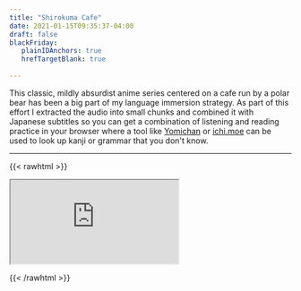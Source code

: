```yaml
---
title: "Shirokuma Cafe"
date: 2021-01-15T09:35:37-04:00
draft: false
blackFriday: 
   plainIDAnchors: true
   hrefTargetBlank: true
   
---
```


This classic, mildly absurdist anime series centered on a cafe run by a polar bear has been a big part of my language immersion strategy. As part of this effort I extracted the audio into small chunks and combined it with Japanese subtitles so you can get a combination of listening and reading practice in your browser where a tool like [Yomichan](https://foosoft.net/projects/yomichan/) or [ichi.moe](https://ichi.moe/) can be used to look up kanji or grammar that you don't know.

***

{{< rawhtml >}}

<div class="page">
<iframe src="https://gwmatthews.github.io/Shirokuma-Cafe/"></iframe>
</div>

{{< /rawhtml >}}

